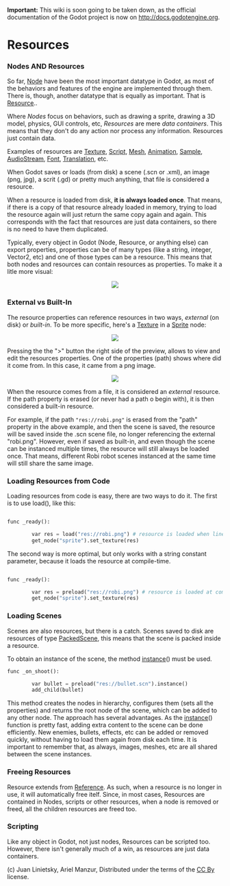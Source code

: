 **Important:** This wiki is soon going to be taken down, as the official documentation of the Godot project is now on http://docs.godotengine.org.

# Resources

### Nodes AND Resources

So far, [Node](class_node) have been the most important datatype in Godot, as most of the behaviors and features of the engine are implemented through them. There is, though, another datatype that is equally as important. That is [Resource](class_resource)..

Where *Nodes* focus on behaviors, such as drawing a sprite, drawing a 3D model, physics, GUI controls, etc, 
*Resources* are mere *data containers*. This means that they don't do any action nor process any information. Resources just contain data.

Examples of resources are [Texture](class_texture), [Script](class_script), [Mesh](class_mesh), [Animation](class_animation), [Sample](class_sample), [AudioStream](class_audiostream), [Font](class_font), [Translation](class_translation), etc.

When Godot saves or loads (from disk) a scene (.scn or .xml), an image (png, jpg), a scrit (.gd) or pretty much anything, that file is considered a resource.

When a resource is loaded from disk, **it is always loaded once**. That means, if there is a copy of that resource already loaded in memory, trying to load the resource again will just return the same copy again and again. This corresponds with the fact that resources are just data containers, so there is no need to have them duplicated.

Typically, every object in Godot (Node, Resource, or anything else) can export properties, properties can be of many types (like a string, integer, Vector2, etc) and one of those types can be a resource. This means that both nodes and resources can contain resources as properties. To make it a litle more visual:

<p align="center"><img src="images/nodes_resources.png"></p>

### External vs Built-In

The resource properties can reference resources in two ways, *external* (on disk) or *built-in*. 
To be more specific, here's a [Texture](class_texture) in a [Sprite](class_sprite) node:

<p align="center"><img src="images/spriteprop.png"></p>

Pressing the the ">" button the right side of the preview, allows to view and edit the resources properties. One of the properties (path) shows where did it come from. In this case, it came from a png image.

<p align="center"><img src="images/resourcerobi.png"></p>

When the resource comes from a file, it is considered an *external* resource. If the path property is erased (or never had a path o begin with), it is then considered a built-in resource. 

For example, if the path `"res://robi.png"` is erased from the "path" property in the above example, and then the scene is saved, the resource will be saved inside the .scn scene file, no longer referencing the external "robi.png". However, even if saved as built-in, and even though the scene can be instanced multiple times, the resource will still always be loaded once. That means, different Robi robot scenes instanced at the same time will still share the same image.

### Loading Resources from Code


Loading resources from code is easy, there are two ways to do it. The first is to use load(), like this:

```python

func _ready():

        var res = load("res://robi.png") # resource is loaded when line is executed
        get_node("sprite").set_texture(res)
```

The second way is more optimal, but only works with a string constant parameter, because it loads the resource at compile-time.

```python

func _ready():

        var res = preload("res://robi.png") # resource is loaded at compile time
        get_node("sprite").set_texture(res)
```

### Loading Scenes

Scenes are also resources, but there is a catch. Scenes saved to disk are resources of type [PackedScene](class_packedscene), this means that the scene is packed inside a resource.

To obtain an instance of the scene, the method  [instance](class_packedscene#instance)() must be used. 
```python
func _on_shoot():

        var bullet = preload("res://bullet.scn").instance()
        add_child(bullet)                  
```

This method creates the nodes in hierarchy, configures them (sets all the properties) and returns the root node of the scene, which can be added to any other node.
The approach has several advantages. As the [instance](class_packedscene#instance)() function is pretty fast, adding extra content to the scene can be done efficiently. New enemies, bullets, effects, etc can be added or removed quickly, without having to load them again from disk each time. It is important to remember that, as always, images, meshes, etc are all shared between the scene instances.

### Freeing Resources

Resource extends from [Reference](class_reference). As such, when a resource is no longer in use, it will automatically free itelf. Since, in most cases, Resources are contained in Nodes, scripts or other resources, when a node is removed or freed, all the children resources are freed too.

### Scripting

Like any object in Godot, not just nodes, Resources can be scripted too. However, there isn't generally much of a win, as resources are just data containers.






(c) Juan Linietsky, Ariel Manzur, Distributed under the terms of the [CC By](https://creativecommons.org/licenses/by/3.0/legalcode) license.
